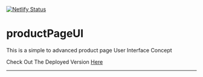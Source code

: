 [![Netlify Status](https://api.netlify.com/api/v1/badges/eca75a3b-47a5-4967-8f4a-644d3340f687/deploy-status)](https://app.netlify.com/sites/product-page-ui/deploys)

# productPageUI
 This is a simple to advanced product page User Interface Concept
 
 Check Out The Deployed Version [Here](https://product-page-ui.netlify.com/)
 
 ***
